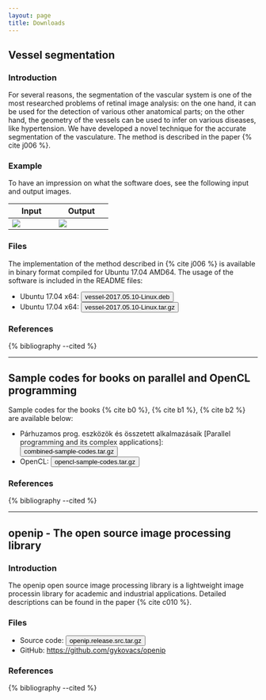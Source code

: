 ```yaml
---
layout: page
title: Downloads
---
```


## Vessel segmentation

### Introduction

For several reasons, the segmentation of the vascular system is one of the most researched problems of retinal image analysis: on the one hand, it can be used for the detection of various other anatomical parts; on the other hand, the geometry of the vessels can be used to infer on various diseases, like hypertension. We have developed a novel technique for the accurate segmentation of the vasculature. The method is described in the paper {% cite j006 %}.

### Example

To have an impression on what the software does, see the following input and output images.

<table style="width:40%">
<thead>
<tr>
<th style="width:20%">Input</th>
<th style="width:20%">Output</th>
</tr>
</thead>
<tbody>
<tr>
<td><img src="{{site.url}}/images/vessel/03_test.png"></td>
<td><img src="{{site.url}}/images/vessel/03-release-inv.png"></td>
</tr>
</tbody>
</table>

### Files

The implementation of the method described in {% cite j006 %} is available in binary format compiled for Ubuntu 17.04 AMD64. The usage of the software is included in the README files:

* Ubuntu 17.04 x64: <a href="https://drive.google.com/open?id=0B3E8L0dtBKcsR3pWb1ZHMlVVZk0"><input type='button' class='button5' value='vessel-2017.05.10-Linux.deb'/></a>
* Ubuntu 17.04 x64: <a href="https://drive.google.com/open?id=0B3E8L0dtBKcsRm5PSTRocnZjY1E"><input type='button' class='button5' value='vessel-2017.05.10-Linux.tar.gz'/></a>

### References

{% bibliography --cited %}

----

## Sample codes for books on parallel and OpenCL programming

Sample codes for the books {% cite b0 %}, {% cite b1 %}, {% cite b2 %} are available below:

* Párhuzamos prog. eszközök és összetett alkalmazásaik [Parallel programming and its complex applications]: <a href="https://drive.google.com/open?id=0B3E8L0dtBKcsbUJBYndiWEFiaDQ"><input type='button' class='button5' value='combined-sample-codes.tar.gz'/></a> 
* OpenCL: <a href="https://drive.google.com/open?id=0B3E8L0dtBKcsMjZXWmpsVkpHSjg"><input type='button' class='button5' value='opencl-sample-codes.tar.gz'/></a> 

### References

{% bibliography --cited %}

----

## openip - The open source image processing library

### Introduction

The openip open source image processing library is a lightweight image processin library for academic and industrial applications. Detailed descriptions can be found in the paper {% cite c010 %}.

### Files

* Source code: <a href="https://drive.google.com/open?id=0B3E8L0dtBKcsV21JQXFmTkw4RWM"><input type='button' class='button5' value='openip.release.src.tar.gz'/></a>
* GitHub: <a href="https://github.com/gykovacs/openip">https://github.com/gykovacs/openip</a>

### References

{% bibliography --cited %}
